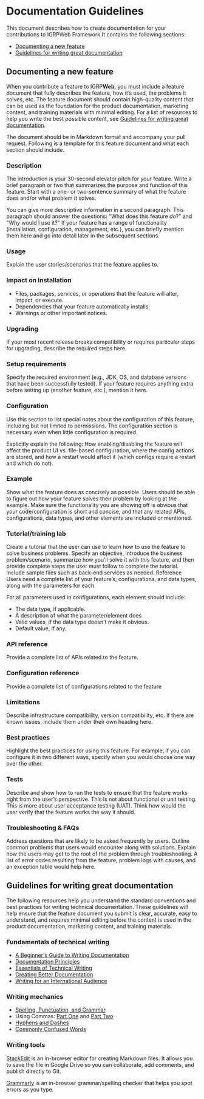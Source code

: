 Documentation Guidelines
========================

This document describes how to create documentation for your contributions to IGRPWeb Framework.It contains the following sections:

- [Documenting a new feature](#documenting-a-new-feature)
- [Guidelines for writing great documentation](#guidelines-for-writing-great-documentation)

Documenting a new feature
-------------------------

When you contribute a feature to IGRP**Web**, you must include a feature document that fully describes the feature, how it’s used, the problems it solves, etc. The feature document should contain high-quality content that can be used as the foundation for the product documentation, marketing content, and training materials with minimal editing. For a list of resources to help you write the best possible content, see [Guidelines for writing great documentation](#guidelines-for-writing-great-documentation).

The document should be in Markdown format and accompany your pull request. Following is a template for this feature document and what each section should include. 

### Description

The introduction is your 30-second elevator pitch for your feature. Write a brief paragraph or two that summarizes the purpose and function of this feature. Start with a one- or two-sentence summary of what the feature does and/or what problem it solves. 

You can give more descriptive information in a second paragraph. This paragraph should answer the questions: "What does this feature *do*?" and "*Why* would I use it?" If your feature has a range of functionality (installation, configuration, management, etc.), you can briefly mention them here and go into detail later in the subsequent sections.

### Usage

Explain the user stories/scenarios that the feature applies to. 

### Impact on installation

* Files, packages, services, or operations that the feature will alter, impact, or execute.
* Dependencies that your feature automatically installs.
* Warnings or other important notices.

### Upgrading

If your most recent release breaks compatibility or requires particular steps for upgrading, describe the required steps here.

### Setup requirements

Specify the required environment (e.g., JDK, OS, and database versions that have been successfully tested). If your feature requires anything extra before setting up (another feature, etc.), mention it here. 

### Configuration

Use this section to list special notes about the configuration of this feature, including but not limited to permissions. The configuration section is necessary even when little configuration is required. 

Explicitly explain the following: 
How enabling/disabling the feature will affect the product UI vs. file-based configuration, where the config actions are stored, and how a restart would affect it (which configs require a restart and which do not). 

### Example

Show what the feature does as concisely as possible. Users should be able to figure out how your feature solves their problem by looking at the example. Make sure the functionality you are showing off is obvious that your code/configuration is short and concise, and that any related APIs, configurations, data types, and other elements are included or mentioned. 

### Tutorial/training lab

Create a tutorial that the user can use to learn how to use the feature to solve business problems. Specify an objective, introduce the business problem/scenario, summarize how you’ll solve it with this feature, and then provide complete steps the user must follow to complete the tutorial. Include sample files such as back-end services as needed. 
Reference
Users need a complete list of your feature’s, configurations, and data types, along with the parameters for each. 

For all parameters used in configurations, each element should include:

* The data type, if applicable.
* A description of what the parameter/element does
* Valid values, if the data type doesn't make it obvious.
* Default value, if any.

### API reference

Provide a complete list of APIs related to the feature.

### Configuration reference

Provide a complete list of configurations related to the feature

### Limitations

Describe infrastructure compatibility, version compatibility, etc. If there are known issues, include them under their own heading here.

### Best practices

Highlight the best practices for using this feature. For example, if you can configure it in two different ways, specify when you would choose one way over the other. 

### Tests

Describe and show how to run the tests to ensure that the feature works right from the user’s perspective. This is not about functional or unit testing. This is more about user acceptance testing (UAT). Think how would the user verify that the feature works the way it should. 

### Troubleshooting & FAQs

Address questions that are likely to be asked frequently by users. Outline common problems that users would encounter along with solutions. Explain how the users may get to the root of the problem through troubleshooting. A list of error codes resulting from the feature, problem logs with causes, and an exception table would help here. 

Guidelines for writing great documentation
------------------------------------------

The following resources help you understand the standard conventions and best practices for writing technical documentation. These guidelines will help ensure that the feature document you submit is clear, accurate, easy to understand, and requires minimal editing before the content is used in the product documentation, marketing content, and training materials. 

### Fundamentals of technical writing

- [A Beginner's Guide to Writing
   Documentation](http://www.writethedocs.org/guide/writing/beginners-guide-to-docs/)
- [Documentation
  Principles](http://www.writethedocs.org/guide/writing/docs-principles/)
- [Essentials of Technical
   Writing](http://jacquelynwheeler.blogspot.com/2017/07/essentials-of-technical-writing.html)
- [Creating Better
   Documentation](https://www.techrepublic.com/blog/10-things/10-things-you-can-do-to-create-better-documentation/)
- [Writing for an International Audience](https://wiki.ubuntu.com/DocumentationTeam/StyleGuide/InternationalAudience) 

### Writing mechanics

- [Spelling, Punctuation, and Grammar](https://wiki.ubuntu.com/DocumentationTeam/StyleGuide/SpellingPunctuationGrammar) 
- Using Commas: [Part One](http://jacquelynwheeler.blogspot.com/2017/06/using-commas-part-one.html) and [Part Two](http://jacquelynwheeler.blogspot.com/2017/06/using-commas-part-two.html)
- [Hyphens and Dashes](http://jacquelynwheeler.blogspot.com/2017/07/hyphens-and-dashes.html)
- [Commonly Confused Words](https://wiki.ubuntu.com/DocumentationTeam/StyleGuide/CommonlyConfusedWords) 

### Writing tools

[StackEdit](https://stackedit.io/) is an in-browser editor for creating Markdown files. It allows you to save the file in Google Drive so you can collaborate, add comments, and publish directly to Git.

[Grammarly](https://www.grammarly.com/) is an in-browser grammar/spelling checker that helps you spot errors as you type. 
